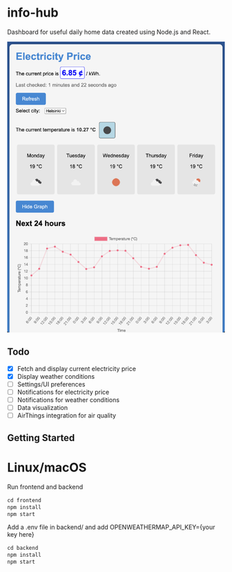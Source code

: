 # info-hub
Dashboard for useful daily home data created using Node.js and React.

![Preview](./github/preview.png)

## Todo

- [x] Fetch and display current electricity price
- [x] Display weather conditions
- [ ] Settings/UI preferences
- [ ] Notifications for electricity price
- [ ] Notifications for weather conditions
- [ ] Data visualization
- [ ] AirThings integration for air quality

## Getting Started
# Linux/macOS
Run frontend and backend
```
cd frontend
npm install
npm start
```
Add a .env file in backend/ and add OPENWEATHERMAP_API_KEY={your key here} 
```
cd backend
npm install
npm start
```

